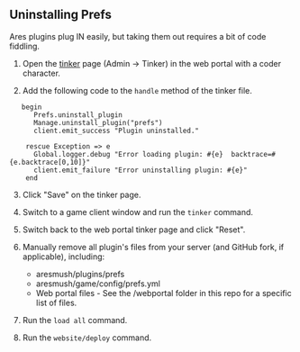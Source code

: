 ## Uninstalling Prefs

Ares plugins plug IN easily, but taking them out requires a bit of code fiddling.

1. Open the [tinker](https://aresmush.com/tutorials/code/tinker.html#how-to-tinker) page (Admin -> Tinker) in the web portal with a coder character.

2. Add the following code to the `handle` method of the tinker file.
 
```
   begin 
      Prefs.uninstall_plugin
      Manage.uninstall_plugin("prefs")
      client.emit_success "Plugin uninstalled."
      
    rescue Exception => e
      Global.logger.debug "Error loading plugin: #{e}  backtrace=#{e.backtrace[0,10]}"
      client.emit_failure "Error uninstalling plugin: #{e}"
    end
```

3. Click "Save" on the tinker page.

4. Switch to a game client window and run the `tinker` command.

5. Switch back to the web portal tinker page and click "Reset".

6. Manually remove all plugin's files from your server (and GitHub fork, if applicable), including:
    * aresmush/plugins/prefs
    * aresmush/game/config/prefs.yml
    * Web portal files - See the /webportal folder in this repo for a specific list of files.

7. Run the `load all` command.

8. Run the `website/deploy` command.